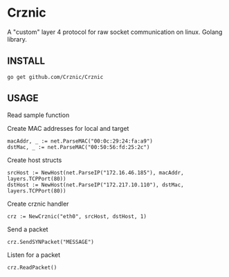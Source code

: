 # Crznic
A "custom" layer 4 protocol for raw socket communication on linux. Golang library.  

## INSTALL
```
go get github.com/Crznic/Crznic
```

## USAGE
Read sample function  

Create MAC addresses for local and target
```
macAddr, _ := net.ParseMAC("00:0c:29:24:fa:a9")
dstMac, _ := net.ParseMAC("00:50:56:fd:25:2c")
```

Create host structs
```
srcHost := NewHost(net.ParseIP("172.16.46.185"), macAddr, layers.TCPPort(80))
dstHost := NewHost(net.ParseIP("172.217.10.110"), dstMac, layers.TCPPort(80))
```

Create crznic handler
```
crz := NewCrznic("eth0", srcHost, dstHost, 1)
```

Send a packet
```
crz.SendSYNPacket("MESSAGE")
```

Listen for a packet
```
crz.ReadPacket()
```
